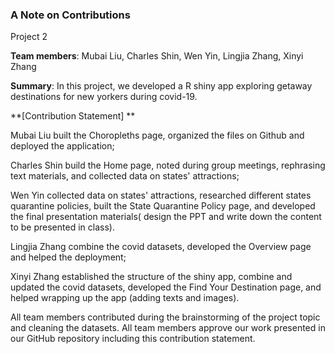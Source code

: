 ### A Note on Contributions

Project 2

**Team members**:  Mubai Liu, Charles Shin, Wen Yin, Lingjia Zhang, Xinyi Zhang

**Summary**: In this project, we developed a R shiny app exploring getaway destinations for new yorkers during covid-19. 

**[Contribution Statement] **

Mubai Liu built the Choropleths page, organized the files on Github and deployed the application;

Charles Shin build the Home page,  noted during group meetings, rephrasing text materials, and collected data on states' attractions;

Wen Yin collected data on states' attractions, researched different states quarantine policies, built the State Quarantine Policy page, and developed the final presentation materials( design the PPT and write down the content to be presented in class).

Lingjia Zhang combine the covid datasets, developed the Overview page and helped the deployment;

Xinyi Zhang established the structure of the shiny app, combine and updated the covid datasets, developed the Find Your Destination page, and helped wrapping up the app (adding texts and images). 

All team members contributed during the brainstorming of the project topic and cleaning the datasets. All team members approve our work presented in our GitHub repository including this contribution statement.
